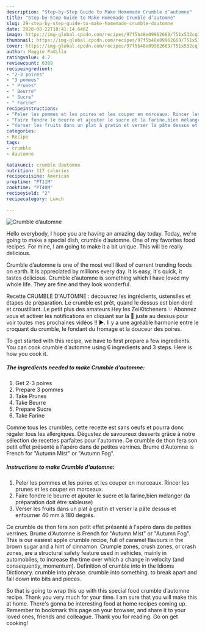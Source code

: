 ```yaml
---
description: "Step-by-Step Guide to Make Homemade Crumble d’automne"
title: "Step-by-Step Guide to Make Homemade Crumble d’automne"
slug: 29-step-by-step-guide-to-make-homemade-crumble-dautomne
date: 2020-08-22T18:41:14.646Z
image: https://img-global.cpcdn.com/recipes/97f5b48e09962669/751x532cq70/crumble-dautomne-photo-principale-de-la-recette.jpg
thumbnail: https://img-global.cpcdn.com/recipes/97f5b48e09962669/751x532cq70/crumble-dautomne-photo-principale-de-la-recette.jpg
cover: https://img-global.cpcdn.com/recipes/97f5b48e09962669/751x532cq70/crumble-dautomne-photo-principale-de-la-recette.jpg
author: Maggie Padilla
ratingvalue: 4.7
reviewcount: 6389
recipeingredient:
- "2-3 poires"
- "3 pommes"
- " Prunes"
- " Beurre"
- " Sucre"
- " Farine"
recipeinstructions:
- "Peler les pommes et les poires et les couper en morceaux. Rincer les prunes et les couper en morceaux."
- "Faire fondre le beurre et ajouter le sucre et la farine,bien mélanger (la préparation doit être sableuse)"
- "Verser les fruits dans un plat à gratin et verser la pâte dessus et enfourner 40 mm à 180 degrés."
categories:
- Recipe
tags:
- crumble
- dautomne

katakunci: crumble dautomne 
nutrition: 117 calories
recipecuisine: American
preptime: "PT11M"
cooktime: "PT48M"
recipeyield: "2"
recipecategory: Lunch

---
```



![Crumble d’automne](https://img-global.cpcdn.com/recipes/97f5b48e09962669/751x532cq70/crumble-dautomne-photo-principale-de-la-recette.jpg)

Hello everybody, I hope you are having an amazing day today. Today, we're going to make a special dish, crumble d’automne. One of my favorites food recipes. For mine, I am going to make it a bit unique. This will be really delicious.

Crumble d’automne is one of the most well liked of current trending foods on earth. It is appreciated by millions every day. It is easy, it's quick, it tastes delicious. Crumble d’automne is something which I have loved my whole life. They are fine and they look wonderful.

Recette CRUMBLE D&#39;AUTOMNE : découvrez les ingrédients, ustensiles et étapes de préparation. Le crumble est prêt, quand le dessus est bien doré et croustillant. Le petit plus des amateurs  Hey les ZeiKitcheners ✨ Abonnez vous et activer les notifications en cliquant sur la 🔔 juste au dessus pour voir toutes mes prochaines vidéos !! ►. Il y a une agréable harmonie entre le croquant du crumble, le fondant du fromage et la douceur des poires.


To get started with this recipe, we have to first prepare a few ingredients. You can cook crumble d’automne using 6 ingredients and 3 steps. Here is how you cook it.

<!--inarticleads1-->

##### The ingredients needed to make Crumble d’automne:

1. Get 2-3 poires
1. Prepare 3 pommes
1. Take  Prunes
1. Take  Beurre
1. Prepare  Sucre
1. Take  Farine


Comme tous les crumbles, cette recette est sans oeufs et pourra donc régaler tous les allergiques. Dégustez de savoureux desserts grâce à notre sélection de recettes parfaites pour l&#39;automne. Ce crumble de thon fera son petit effet présenté à l&#39;apéro dans de petites verrines. Brume d&#39;Automne is French for &#34;Autumn Mist&#34; or &#34;Autumn Fog&#34;. 

<!--inarticleads2-->

##### Instructions to make Crumble d’automne:

1. Peler les pommes et les poires et les couper en morceaux. Rincer les prunes et les couper en morceaux.
1. Faire fondre le beurre et ajouter le sucre et la farine,bien mélanger (la préparation doit être sableuse)
1. Verser les fruits dans un plat à gratin et verser la pâte dessus et enfourner 40 mm à 180 degrés.


Ce crumble de thon fera son petit effet présenté à l&#39;apéro dans de petites verrines. Brume d&#39;Automne is French for &#34;Autumn Mist&#34; or &#34;Autumn Fog&#34;. This is our easiest apple crumble recipe, full of caramel flavours in the brown sugar and a hint of cinnamon. Crumple zones, crush zones, or crash zones, are a structural safety feature used in vehicles, mainly in automobiles, to increase the time over which a change in velocity (and consequently, momentum). Definition of crumble into in the Idioms Dictionary. crumble into phrase. crumble into something. to break apart and fall down into bits and pieces. 

So that is going to wrap this up with this special food crumble d’automne recipe. Thank you very much for your time. I am sure that you will make this at home. There's gonna be interesting food at home recipes coming up. Remember to bookmark this page on your browser, and share it to your loved ones, friends and colleague. Thank you for reading. Go on get cooking!
